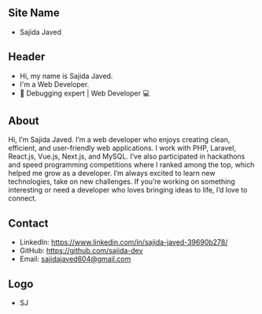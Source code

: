 ## Site Name
- Sajida Javed

## Header
- Hi, my name is Sajida Javed.
- I'm a Web Developer.
- 🔧 Debugging expert | Web Developer 💻

## About
Hi, I’m Sajida Javed. I’m a web developer who enjoys creating clean, efficient, and user-friendly web applications. I work with PHP, Laravel, React.js, Vue.js, Next.js, and MySQL. I’ve also participated in hackathons and speed programming competitions where I ranked among the top, which helped me grow as a developer. I’m always excited to learn new technologies, take on new challenges. If you’re working on something interesting or need a developer who loves bringing ideas to life, I’d love to connect.

## Contact

- LinkedIn: https://www.linkedin.com/in/sajida-javed-39690b278/
- GitHub: https://github.com/sajida-dev
- Email: sajidajaved604@gmail.com

## Logo
- SJ
